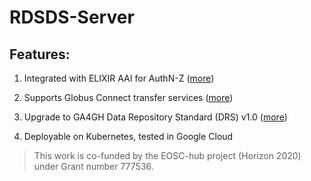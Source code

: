 # RDSDS-Server


## Features:

1.  Integrated with ELIXIR AAI for AuthN-Z ([more](https://elixir-europe.org/services/compute/aai))
    
2.  Supports Globus Connect transfer services ([more](https://www.globus.org/))
    
3.  Upgrade to GA4GH Data Repository Standard (DRS) v1.0 ([more](https://github.com/ga4gh/data-repository-service-schemas))
    
4.  Deployable on Kubernetes, tested in Google Cloud

> This work is co-funded by the EOSC-hub project (Horizon 2020) under  Grant number 777536.
